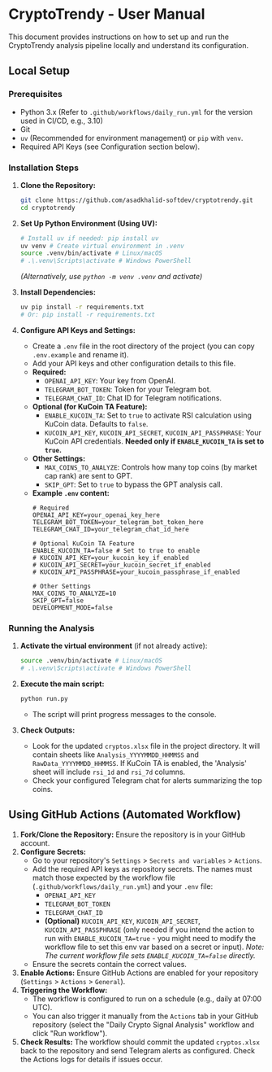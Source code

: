 # CryptoTrendy - User Manual

This document provides instructions on how to set up and run the CryptoTrendy analysis pipeline locally and understand its configuration.

## Local Setup

### Prerequisites

*   Python 3.x (Refer to `.github/workflows/daily_run.yml` for the version used in CI/CD, e.g., 3.10)
*   Git
*   `uv` (Recommended for environment management) or `pip` with `venv`.
*   Required API Keys (see Configuration section below).

### Installation Steps

1.  **Clone the Repository:**
    ```bash
    git clone https://github.com/asadkhalid-softdev/cryptotrendy.git
    cd cryptotrendy
    ```

2.  **Set Up Python Environment (Using UV):**
    ```bash
    # Install uv if needed: pip install uv
    uv venv # Create virtual environment in .venv
    source .venv/bin/activate # Linux/macOS
    # .\.venv\Scripts\activate # Windows PowerShell
    ```
    *(Alternatively, use `python -m venv .venv` and activate)*

3.  **Install Dependencies:**
    ```bash
    uv pip install -r requirements.txt
    # Or: pip install -r requirements.txt
    ```

4.  **Configure API Keys and Settings:**
    *   Create a `.env` file in the root directory of the project (you can copy `.env.example` and rename it).
    *   Add your API keys and other configuration details to this file.
    *   **Required:**
        *   `OPENAI_API_KEY`: Your key from OpenAI.
        *   `TELEGRAM_BOT_TOKEN`: Token for your Telegram bot.
        *   `TELEGRAM_CHAT_ID`: Chat ID for Telegram notifications.
    *   **Optional (for KuCoin TA Feature):**
        *   `ENABLE_KUCOIN_TA`: Set to `true` to activate RSI calculation using KuCoin data. Defaults to `false`.
        *   `KUCOIN_API_KEY`, `KUCOIN_API_SECRET`, `KUCOIN_API_PASSPHRASE`: Your KuCoin API credentials. **Needed only if `ENABLE_KUCOIN_TA` is set to `true`.**
    *   **Other Settings:**
        *   `MAX_COINS_TO_ANALYZE`: Controls how many top coins (by market cap rank) are sent to GPT.
        *   `SKIP_GPT`: Set to `true` to bypass the GPT analysis call.
    *   **Example `.env` content:**
        ```env
        # Required
        OPENAI_API_KEY=your_openai_key_here
        TELEGRAM_BOT_TOKEN=your_telegram_bot_token_here
        TELEGRAM_CHAT_ID=your_telegram_chat_id_here

        # Optional KuCoin TA Feature
        ENABLE_KUCOIN_TA=false # Set to true to enable
        # KUCOIN_API_KEY=your_kucoin_key_if_enabled
        # KUCOIN_API_SECRET=your_kucoin_secret_if_enabled
        # KUCOIN_API_PASSPHRASE=your_kucoin_passphrase_if_enabled

        # Other Settings
        MAX_COINS_TO_ANALYZE=10
        SKIP_GPT=false
        DEVELOPMENT_MODE=false
        ```

### Running the Analysis

1.  **Activate the virtual environment** (if not already active):
    ```bash
    source .venv/bin/activate # Linux/macOS
    # .\.venv\Scripts\activate # Windows PowerShell
    ```

2.  **Execute the main script:**
    ```bash
    python run.py
    ```
    *   The script will print progress messages to the console.

3.  **Check Outputs:**
    *   Look for the updated `cryptos.xlsx` file in the project directory. It will contain sheets like `Analysis_YYYYMMDD_HHMMSS` and `RawData_YYYYMMDD_HHMMSS`. If KuCoin TA is enabled, the 'Analysis' sheet will include `rsi_1d` and `rsi_7d` columns.
    *   Check your configured Telegram chat for alerts summarizing the top coins.

## Using GitHub Actions (Automated Workflow)

1.  **Fork/Clone the Repository:** Ensure the repository is in your GitHub account.
2.  **Configure Secrets:**
    *   Go to your repository's `Settings` > `Secrets and variables` > `Actions`.
    *   Add the required API keys as repository secrets. The names must match those expected by the workflow file (`.github/workflows/daily_run.yml`) and your `.env` file:
        *   `OPENAI_API_KEY`
        *   `TELEGRAM_BOT_TOKEN`
        *   `TELEGRAM_CHAT_ID`
        *   **(Optional)** `KUCOIN_API_KEY`, `KUCOIN_API_SECRET`, `KUCOIN_API_PASSPHRASE` (only needed if you intend the action to run with `ENABLE_KUCOIN_TA=true` - you might need to modify the workflow file to set this env var based on a secret or input). *Note: The current workflow file sets `ENABLE_KUCOIN_TA=false` directly.*
    *   Ensure the secrets contain the correct values.
3.  **Enable Actions:** Ensure GitHub Actions are enabled for your repository (`Settings` > `Actions` > `General`).
4.  **Triggering the Workflow:**
    *   The workflow is configured to run on a schedule (e.g., daily at 07:00 UTC).
    *   You can also trigger it manually from the `Actions` tab in your GitHub repository (select the "Daily Crypto Signal Analysis" workflow and click "Run workflow").
5.  **Check Results:** The workflow should commit the updated `cryptos.xlsx` back to the repository and send Telegram alerts as configured. Check the Actions logs for details if issues occur. 